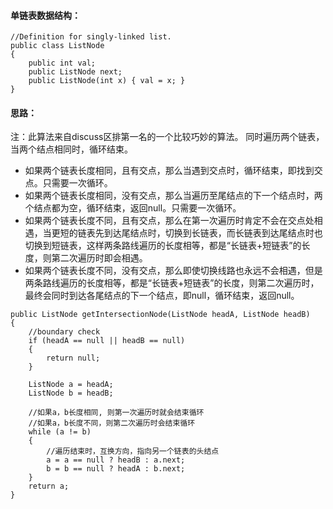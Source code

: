  #### 单链表数据结构：
 ```
 //Definition for singly-linked list.
 public class ListNode 
 {
     public int val;
     public ListNode next;
     public ListNode(int x) { val = x; }
 }
```
#### 思路： 
注：此算法来自discuss区排第一名的一个比较巧妙的算法。 
同时遍历两个链表，当两个结点相同时，循环结束。

* 如果两个链表长度相同，且有交点，那么当遇到交点时，循环结束，即找到交点。只需要一次循环。
* 如果两个链表长度相同，没有交点，那么当遍历至尾结点的下一个结点时，两个结点都为空，循环结束，返回null。只需要一次循环。
* 如果两个链表长度不同，且有交点，那么在第一次遍历时肯定不会在交点处相遇，当更短的链表先到达尾结点时，切换到长链表，而长链表到达尾结点时也切换到短链表，这样两条路线遍历的长度相等，都是“长链表+短链表”的长度，则第二次遍历时即会相遇。
* 如果两个链表长度不同，没有交点，那么即使切换线路也永远不会相遇，但是两条路线遍历的长度相等，都是“长链表+短链表”的长度，则第二次遍历时，最终会同时到达各尾结点的下一个结点，即null，循环结束，返回null。

```
public ListNode getIntersectionNode(ListNode headA, ListNode headB)
{
    //boundary check
    if (headA == null || headB == null)
    {
        return null;
    }

    ListNode a = headA;
    ListNode b = headB;

    //如果a，b长度相同, 则第一次遍历时就会结束循环
    //如果a，b长度不同，则第二次遍历时会结束循环
    while (a != b)
    {
        //遍历结束时，互换方向，指向另一个链表的头结点
        a = a == null ? headB : a.next;
        b = b == null ? headA : b.next;
    }
    return a;
}
```
